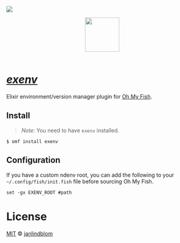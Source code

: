 ![][license-badge]

<div align="center">
  <a href="http://github.com/oh-my-fish/oh-my-fish">
  <img width=90px  src="https://cloud.githubusercontent.com/assets/8317250/8510172/f006f0a4-230f-11e5-98b6-5c2e3c87088f.png">
  </a>
</div>
<br>

#  [_exenv_](https://github.com/mururu/exenv)

Elixir environment/version manager plugin for [Oh My Fish][omf-link].

## Install
> _Note_: You need to have `exenv` installed.

```fish
$ omf install exenv
```

## Configuration

If you have a custom ndenv root, you can add the following to your `~/.config/fish/init.fish` file before sourcing Oh My Fish.

```
set -gx EXENV_ROOT #path
```

# License

[MIT][mit] © [janlindblom][author]


[mit]:            http://opensource.org/licenses/MIT
[author]:         http://github.com/janlindblom
[contributors]:   https://github.com/janlindblom/plugin-exenv/graphs/contributors
[omf-link]:       https://www.github.com/oh-my-fish/oh-my-fish

[license-badge]:  https://img.shields.io/badge/license-MIT-007EC7.svg?style=flat-square
